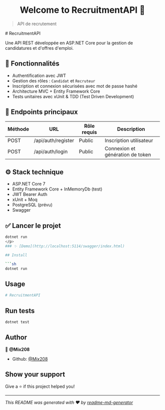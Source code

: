 <h1 align="center">Welcome to RecruitmentAPI 👋</h1>
<p>
</p>

> API de recrutement
<p># RecruitmentAPI

Une API REST développée en ASP.NET Core pour la gestion de candidatures et d'offres d'emploi.

## 🔧 Fonctionnalités

- Authentification avec JWT
- Gestion des rôles : `Candidat` et `Recruteur`
- Inscription et connexion sécurisées avec mot de passe hashé
- Architecture MVC + Entity Framework Core
- Tests unitaires avec xUnit & TDD (Test Driven Development)

## 🚀 Endpoints principaux

| Méthode | URL                   | Rôle requis | Description                       |
|---------|-----------------------|-------------|-----------------------------------|
| POST    | /api/auth/register    | Public      | Inscription utilisateur           |
| POST    | /api/auth/login       | Public      | Connexion et génération de token  |

## ⚙️ Stack technique

- ASP.NET Core 7
- Entity Framework Core + InMemoryDb (test)
- JWT Bearer Auth
- xUnit + Moq
- PostgreSQL (prévu)
- Swagger

## ✅ Lancer le projet

```bash
dotnet run
</p>
### ✨ [Demo](http://localhost:5114/swagger/index.html)

## Install

```sh
dotnet run
```

## Usage

```sh
# RecruitmentAPI
```

## Run tests

```sh
dotnet test
```

## Author

👤 **@Mix208**

* Github: [@Mix208](https://github.com/Mix208)

## Show your support

Give a ⭐️ if this project helped you!

***
_This README was generated with ❤️ by [readme-md-generator](https://github.com/kefranabg/readme-md-generator)_
